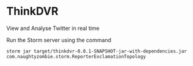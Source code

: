 ThinkDVR
========

View and Analyse Twitter in real time

Run the Storm server using the command

    storm jar target/thinkdvr-0.0.1-SNAPSHOT-jar-with-dependencies.jar com.naughtyzombie.storm.ReporterExclamationTopology

